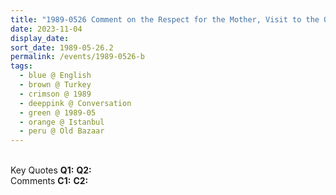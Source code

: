 ```yaml
---
title: "1989-0526 Comment on the Respect for the Mother, Visit to the Old Bazaar, before the Public Program, Istanbul, Turkey"
date: 2023-11-04
display_date: 
sort_date: 1989-05-26.2
permalink: /events/1989-0526-b
tags:
  - blue @ English
  - brown @ Turkey
  - crimson @ 1989
  - deeppink @ Conversation
  - green @ 1989-05
  - orange @ Istanbul
  - peru @ Old Bazaar
---
```


<br>

<wave-list>
  <list-title color="DarkSeaGreen" width="55">Key Quotes</list-title>
  <list-item color="BlanchedAlmond" width="280"><b>Q1:</b> <i></i></list-item>
  <list-item color="Lavender" width="280"><b>Q2:</b> <i></i></list-item>
</wave-list>

<br>

<wave-list>
  <list-title color="DarkSeaGreen" width="55">Comments</list-title>
  <list-item color="BlanchedAlmond" width="280"><b>C1:</b> <i></i></list-item>
  <list-item color="Lavender" width="280"><b>C2:</b> <i></i></list-item>
</wave-list>
